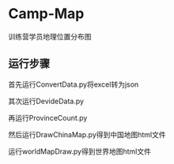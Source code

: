 # Camp-Map
训练营学员地理位置分布图
## 运行步骤
首先运行ConvertData.py将excel转为json

其次运行DevideData.py

再运行ProvinceCount.py


然后运行DrawChinaMap.py得到中国地图html文件

运行worldMapDraw.py得到世界地图html文件

